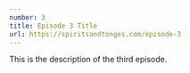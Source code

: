 ```yaml
---
number: 3
title: Episode 3 Title
url: https://spiritsandtonges.com/episode-3
---
```


This is the description of the third episode.